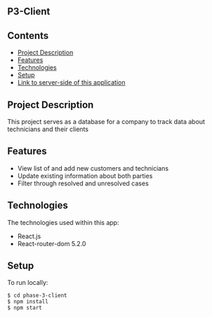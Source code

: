 ## P3-Client

## Contents

* [Project Description](#project-Description)
* [Features](#features)
* [Technologies](#technologies)
* [Setup](#setup)
* [Link to server-side of this application](https://github.com/charliesonye/phase-3-server)

## Project Description

This project serves as a database for a company to track data about technicians and their clients 

## Features
* View list of and add new customers and technicians
* Update existing information about both parties
* Filter through resolved and unresolved cases 

## Technologies
The technologies used within this app:
* React.js
* React-router-dom 5.2.0

## Setup
To run locally:
```
$ cd phase-3-client
$ npm install
$ npm start

```

